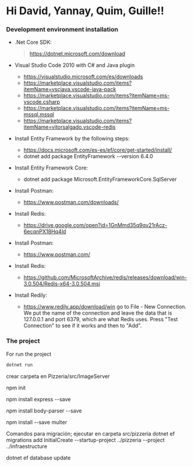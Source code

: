 # Hi David, Yannay, Quim, Guille!! 

### Development environment installation
  - .Net Core SDK: 
    > https://dotnet.microsoft.com/download

  - Visual Studio Code 2010 with C# and Java plugin
    * https://visualstudio.microsoft.com/es/downloads
    * https://marketplace.visualstudio.com/items?itemName=vscjava.vscode-java-pack
    * https://marketplace.visualstudio.com/items?itemName=ms-vscode.csharp
    * https://marketplace.visualstudio.com/items?itemName=ms-mssql.mssql
    * https://marketplace.visualstudio.com/items?itemName=vitorsalgado.vscode-redis
  
  - Install Entity Framework by the following steps:
    * https://docs.microsoft.com/es-es/ef/core/get-started/install/
    * dotnet add package EntityFramework --version 6.4.0
  - Install Entity Framework Core:
    * dotnet add package Microsoft.EntityFrameworkCore.SqlServer
  
  - Install Postman:
    * https://www.postman.com/downloads/

  - Install Redis:
    * https://drive.google.com/open?id=1GnMmd35q9qv21rAcz-6ecqnPX18Hq4ld
  - Install Postman:
    * https://www.postman.com/
  - Install Redis:
	* https://github.com/MicrosoftArchive/redis/releases/download/win-3.0.504/Redis-x64-3.0.504.msi
  - Install Redily:
    * https://www.redily.app/download/win
	go to File - New Connection. We put the name of the connection and leave the data that is 127.0.0.1 and port 6379, which are what Redis uses. Press "Test Connection" to see if it works and then to "Add".
	
### The project
For run the project
```sh
dotnet run
```

crear carpeta en Pizzeria/src/ImageServer

npm init

npm install express --save

npm install body-parser --save

npm install --save multer


Comandos para migración;
ejecutar en carpeta src/pizzeria
dotnet ef migrations add InitialCreate --startup-project ../pizzeria --project ../infraestructure

dotnet ef database update
